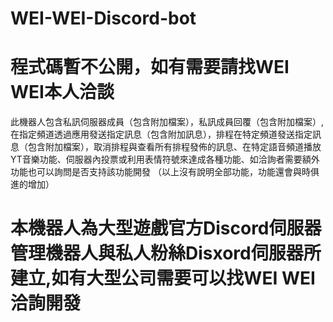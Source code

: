# WEI-WEI-Discord-bot
# 程式碼暫不公開，如有需要請找WEI WEI本人洽談
此機器人包含私訊伺服器成員（包含附加檔案），私訊成員回覆（包含附加檔案）,在指定頻道透過應用發送指定訊息（包含附加訊息），排程在特定頻道發送指定訊息（包含附加檔案），取消排程與查看所有排程發佈的訊息、在特定語音頻道播放YT音樂功能、伺服器內投票或利用表情符號來達成各種功能、如洽詢者需要額外功能也可以詢問是否支持該功能開發
（以上沒有說明全部功能，功能還會與時俱進的增加）
# 本機器人為大型遊戲官方Discord伺服器管理機器人與私人粉絲Disxord伺服器所建立,如有大型公司需要可以找WEI WEI洽詢開發
